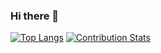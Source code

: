 ### Hi there 👋

<!--
**chibbi/chibbi** is a ✨ _special_ ✨ repository because its `README.md` (this file) appears on your GitHub profile.
Here are some ideas to get you started:
- 🔭 I’m currently working on ...
- 🌱 I’m currently learning ...
- 👯 I’m looking to collaborate on ...
- 🤔 I’m looking for help with ...
- 💬 Ask me about ...
- 📫 How to reach me: ...
- 😄 Pronouns: ...
- ⚡ Fun fact: ...
-->

[![Top Langs](https://github-readme-stats.vercel.app/api/top-langs/?username=chibbi&layout=compact)](https://github.com/anuraghazra/github-readme-stats)
[![Contribution Stats](https://github-contribution-stats.vercel.app/api/?username=chibbi)](https://github.com/anuraghazra/github-readme-stats)
